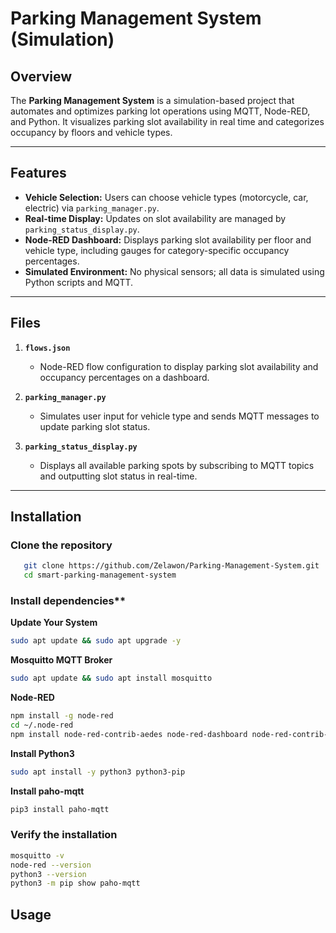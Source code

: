 # Parking Management System (Simulation)

## Overview

The **Parking Management System** is a simulation-based project that automates and optimizes parking lot operations using MQTT, Node-RED, and Python. 
It visualizes parking slot availability in real time and categorizes occupancy by floors and vehicle types.

---

## Features

- **Vehicle Selection:** Users can choose vehicle types (motorcycle, car, electric) via `parking_manager.py`.
- **Real-time Display:** Updates on slot availability are managed by `parking_status_display.py`.
- **Node-RED Dashboard:** Displays parking slot availability per floor and vehicle type, including gauges for category-specific occupancy percentages.
- **Simulated Environment:** No physical sensors; all data is simulated using Python scripts and MQTT.

---

## Files

1. **`flows.json`**  
   - Node-RED flow configuration to display parking slot availability and occupancy percentages on a dashboard.

2. **`parking_manager.py`**  
   - Simulates user input for vehicle type and sends MQTT messages to update parking slot status.

3. **`parking_status_display.py`**  
   - Displays all available parking spots by subscribing to MQTT topics and outputting slot status in real-time.

---

## Installation

### Clone the repository

```bash
   git clone https://github.com/Zelawon/Parking-Management-System.git
   cd smart-parking-management-system
```
### Install dependencies**

**Update Your System**
```bash
sudo apt update && sudo apt upgrade -y
```

**Mosquitto MQTT Broker**
```bash
sudo apt update && sudo apt install mosquitto
```

**Node-RED**
```bash
npm install -g node-red
cd ~/.node-red
npm install node-red-contrib-aedes node-red-dashboard node-red-contrib-web-worldmap
```

**Install Python3**
```bash
sudo apt install -y python3 python3-pip
```

**Install paho-mqtt**
```bash
pip3 install paho-mqtt
```

### Verify the installation

```bash
mosquitto -v
node-red --version
python3 --version
python3 -m pip show paho-mqtt
```

## Usage

